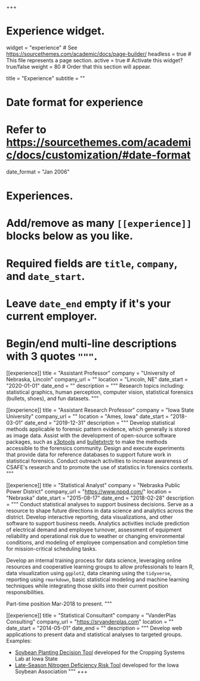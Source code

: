 +++
# Experience widget.
widget = "experience"  # See https://sourcethemes.com/academic/docs/page-builder/
headless = true  # This file represents a page section.
active = true  # Activate this widget? true/false
weight = 80  # Order that this section will appear.

title = "Experience"
subtitle = ""

# Date format for experience
#   Refer to https://sourcethemes.com/academic/docs/customization/#date-format
date_format = "Jan 2006"

# Experiences.
#   Add/remove as many `[[experience]]` blocks below as you like.
#   Required fields are `title`, `company`, and `date_start`.
#   Leave `date_end` empty if it's your current employer.
#   Begin/end multi-line descriptions with 3 quotes `"""`.
[[experience]]
  title = "Assistant Professor"
  company = "University of Nebraska, Lincoln"
  company_url = ""
  location = "Lincoln, NE"
  date_start = "2020-01-01"
  date_end = ""
  description = """
  Research topics including: statistical graphics, human perception, computer 
  vision, statistical forensics (bullets, shoes), and fun datasets.
  """

[[experience]]
  title = "Assistant Research Professor"
  company = "Iowa State University"
  company_url = ""
  location = "Ames, Iowa"
  date_start = "2018-03-01"
  date_end = "2019-12-31"
  description = """
  Develop statistical methods applicable to forensic pattern evidence, which generally is stored as image data. 
  Assist with the development of open-source software packages, 
  such as [x3ptools](https://cran.r-project.org/web/packages/x3ptools/index.html) 
  and [bulletxtrctr](https://github.com/heike/bulletxtrctr) to make the methods
  accessible to the forensics community. Design and execute experiments that
  provide data for reference databases to support future work in statistical
  forensics. Conduct outreach activities to increase awareness of CSAFE's 
  research and to promote the use of statistics in forensics contexts. 
  """

[[experience]]
  title = "Statistical Analyst"
  company = "Nebraska Public Power District"
  company_url = "https://www.nppd.com/"
  location = "Nebraska"
  date_start = "2015-08-17"
  date_end = "2018-02-28"
  description = """
  Conduct statistical analyses to support business decisions. Serve as a resource to shape future directions in data science and analytics across the district. Develop interactive reporting, data visualizations, and other software to support business needs. Analytics activities include prediction of electrical demand and employee turnover, assessment of equipment reliability and operational risk due to weather or changing environmental conditions, and modeling of employee compensation and completion time for mission-critical scheduling tasks.
  
  Develop an internal training process for data science, leveraging online resources and cooperative learning groups to allow professionals to learn R, data visualization using `ggplot2`, data cleaning using the `tidyverse`, reporting using `rmarkdown`, basic statistical modeling and machine learning techniques while integrating those skills into their current position responsibilities.  
  
  Part-time position Mar-2018 to present. 
  """

[[experience]]
  title = "Statistical Consultant"
  company = "VanderPlas Consulting"
  company_url = "https://srvanderplas.com"
  location = ""
  date_start = "2014-05-01"
  date_end = ""
  description = """
  Develop web applications to present data and statistical analyses to targeted groups. Examples: 
  
  - [Soybean Planting Decision Tool](http://agron.iastate.edu/CroppingSystemsTools/soybean-decisions.html) developed for the Cropping Systems Lab at Iowa State
  - [Late-Season Nitrogen Deficiency Risk Tool](https://analytics.iasoybeans.com/cool-apps/NitrogenRiskCalculator/) developed for the Iowa Soybean Association
  """
+++
